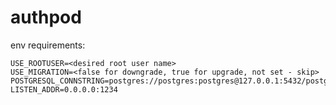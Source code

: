 # authpod

env requirements:

```env
USE_ROOTUSER=<desired root user name>
USE_MIGRATION=<false for downgrade, true for upgrade, not set - skip>
POSTGRESQL_CONNSTRING=postgres://postgres:postgres@127.0.0.1:5432/postgres
LISTEN_ADDR=0.0.0.0:1234
```